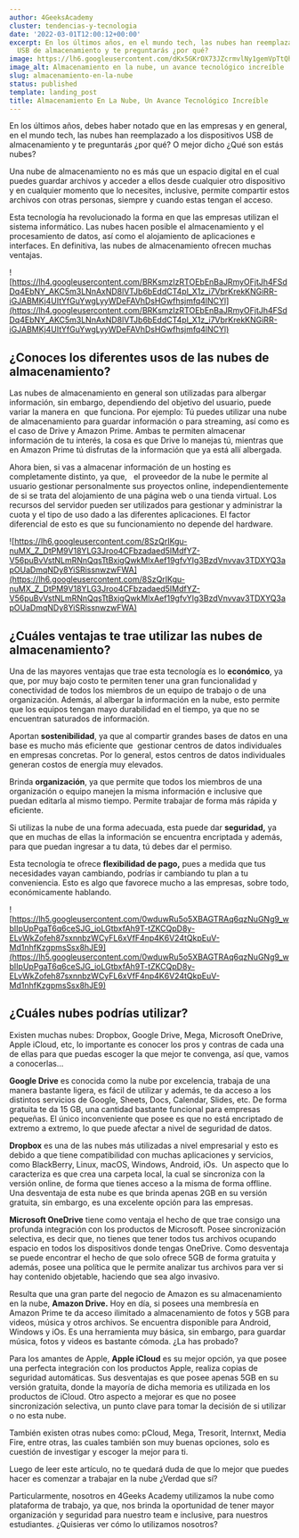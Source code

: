 ```yaml
---
author: 4GeeksAcademy
cluster: tendencias-y-tecnologia
date: '2022-03-01T12:00:12+00:00'
excerpt: En los últimos años, en el mundo tech, las nubes han reemplazado a los dispositivos
  USB de almacenamiento y te preguntarás ¿por qué?
image: https://lh6.googleusercontent.com/dKx5GKrOX73JZcrmvlNy1gemVpTtQhYRcAzhEPpNOuK4fnnIsOjjz39P9f47qCNNwPsouAdWqRx-sor7SojTyEqOrn3J0w1-_HwaQ3XMvw9ez4cKojGa8a_W7O2sqvIBBYheswdy
image_alt: Almacenamiento en la nube, un avance tecnológico increíble
slug: almacenamiento-en-la-nube
status: published
template: landing_post
title: Almacenamiento En La Nube, Un Avance Tecnológico Increíble
---
```

En los últimos años, debes haber notado que en las empresas y en general, en el mundo tech, las nubes han reemplazado a los dispositivos USB de almacenamiento y te preguntarás ¿por qué? O mejor dicho ¿Qué son estás nubes?

Una nube de almacenamiento no es más que un espacio digital en el cual puedes guardar archivos y acceder a ellos desde cualquier otro dispositivo y en cualquier momento que lo necesites, inclusive, permite compartir estos archivos con otras personas, siempre y cuando estas tengan el acceso.

Esta tecnología ha revolucionado la forma en que las empresas utilizan el sistema informático. Las nubes hacen posible el almacenamiento y el procesamiento de datos, así como el alojamiento de aplicaciones e interfaces. En definitiva, las nubes de almacenamiento ofrecen muchas ventajas.

![https://lh4.googleusercontent.com/BRKsmzIzRTOEbEnBaJRmyOFjtJh4FSdDq4EbNY_AKC5m3LNnAxND8lVTJb6bEddCT4pl_X1z_i7VbrKrekKNGiRR-iGJABMKj4UItYfGuYwgLyyWDeFAVhDsHGwfhsjmfq4lNCYl](https://lh4.googleusercontent.com/BRKsmzIzRTOEbEnBaJRmyOFjtJh4FSdDq4EbNY_AKC5m3LNnAxND8lVTJb6bEddCT4pl_X1z_i7VbrKrekKNGiRR-iGJABMKj4UItYfGuYwgLyyWDeFAVhDsHGwfhsjmfq4lNCYl)

## ¿Conoces los diferentes usos de las nubes de almacenamiento?

Las nubes de almacenamiento en general son utilizadas para albergar información, sin embargo, dependiendo del objetivo del usuario, puede variar la manera en  que funciona. Por ejemplo: Tú puedes utilizar una nube de almacenamiento para guardar información o para streaming, así como es el caso de Drive y Amazon Prime. Ambas te permiten almacenar información de tu interés, la cosa es que Drive lo manejas tú, mientras que en Amazon Prime tú disfrutas de la información que ya está allí albergada.

Ahora bien, si vas a almacenar información de un hosting es completamente distinto, ya que,   el proveedor de la nube le permite al usuario gestionar personalmente sus proyectos online, independientemente de si se trata del alojamiento de una página web o una tienda virtual. Los recursos del servidor pueden ser utilizados para gestionar y administrar la cuota y el tipo de uso dado a las diferentes aplicaciones. El factor diferencial de esto es que su funcionamiento no depende del hardware.

![https://lh6.googleusercontent.com/8SzQrIKgu-nuMX_Z_DtPM9V18YLG3Jroo4CFbzadaed5IMdfYZ-V56puBvVstNLmRNnQqsTtBxigQwkMlxAef19gfvYIg3BzdVnvvav3TDXYQ3apOUaDmqNDy8YiSRissnwzwFWA](https://lh6.googleusercontent.com/8SzQrIKgu-nuMX_Z_DtPM9V18YLG3Jroo4CFbzadaed5IMdfYZ-V56puBvVstNLmRNnQqsTtBxigQwkMlxAef19gfvYIg3BzdVnvvav3TDXYQ3apOUaDmqNDy8YiSRissnwzwFWA)

## ¿Cuáles ventajas te trae utilizar las nubes de almacenamiento?

Una de las mayores ventajas que trae esta tecnología es lo **económico**, ya que, por muy bajo costo te permiten tener una gran funcionalidad y conectividad de todos los miembros de un equipo de trabajo o de una organización. Además, al albergar la información en la nube, esto permite que los equipos tengan mayo durabilidad en el tiempo, ya que no se encuentran saturados de información.

Aportan **sostenibilidad**, ya que al compartir grandes bases de datos en una base es mucho más eficiente que  gestionar centros de datos individuales en empresas concretas. Por lo general, estos centros de datos individuales generan costos de energía muy elevados.

Brinda **organización**, ya que permite que todos los miembros de una organización o equipo manejen la misma información e inclusive que puedan editarla al mismo tiempo. Permite trabajar de forma más rápida y eficiente.

Si utilizas la nube de una forma adecuada, esta puede dar **seguridad,** ya que en muchas de ellas la información se encuentra encriptada y además, para que puedan ingresar a tu data, tú debes dar el permiso.

Esta tecnología te ofrece **flexibilidad de pago,** pues a medida que tus necesidades vayan cambiando, podrías ir cambiando tu plan a tu conveniencia. Esto es algo que favorece mucho a las empresas, sobre todo, económicamente hablando.

![https://lh5.googleusercontent.com/0wduwRu5o5XBAGTRAq6qzNuGNg9_wbIIpUpPgaT6q6ceSJG_ioLGtbxfAh9T-tZKCQpD8y-ELvWkZofeh87sxnnbzWCyFL6xVfF4np4K6V24tQkpEuV-Md1nhfKzgpmsSsx8hJE9](https://lh5.googleusercontent.com/0wduwRu5o5XBAGTRAq6qzNuGNg9_wbIIpUpPgaT6q6ceSJG_ioLGtbxfAh9T-tZKCQpD8y-ELvWkZofeh87sxnnbzWCyFL6xVfF4np4K6V24tQkpEuV-Md1nhfKzgpmsSsx8hJE9)

## ¿Cuáles nubes podrías utilizar?

Existen muchas nubes: Dropbox, Google Drive, Mega, Microsoft OneDrive, Apple iCloud, etc, lo importante es conocer los pros y contras de cada una de ellas para que puedas escoger la que mejor te convenga, así que, vamos a conocerlas…

**Google Drive** es conocida como la nube por excelencia, trabaja de una manera bastante ligera, es fácil de utilizar y además, te da acceso a los distintos servicios de Google, Sheets, Docs, Calendar, Slides, etc. De forma gratuita te da 15 GB, una cantidad bastante funcional para empresas pequeñas. El único inconveniente que posee es que no está encriptado de extremo a extremo, lo que puede afectar a nivel de seguridad de datos.

**Dropbox** es una de las nubes más utilizadas a nivel empresarial y esto es debido a que tiene compatibilidad con muchas aplicaciones y servicios,  como BlackBerry, Linux, macOS, Windows, Android, iOs.  Un aspecto que lo caracteriza es que crea una carpeta local, la cual se sincroniza con la versión online, de forma que tienes acceso a la misma de forma offline.  Una desventaja de esta nube es que brinda apenas 2GB en su versión gratuita, sin embargo, es una excelente opción para las empresas.

**Microsoft OneDrive** tiene como ventaja el hecho de que trae consigo una profunda integración con los productos de Microsoft. Posee sincronización selectiva, es decir que, no tienes que tener todos tus archivos ocupando espacio en todos los dispositivos donde tengas OneDrive. Como desventaja se puede encontrar el hecho de que solo ofrece 5GB de forma gratuita y además, posee una política que le permite analizar tus archivos para ver si hay contenido objetable, haciendo que sea algo invasivo.

Resulta que una gran parte del negocio de Amazon es su almacenamiento en la nube, **Amazon Drive.** Hoy en día, si posees una membresía en Amazon Prime te da acceso ilimitado a almacenamiento de fotos y 5GB para videos, música y otros archivos. Se encuentra disponible para Android, Windows y iOs. Es una herramienta muy básica, sin embargo, para guardar música, fotos y videos es bastante cómoda. ¿La has probado?

Para los amantes de Apple, **Apple iCloud** es su mejor opción, ya que posee una perfecta integración con los productos Apple, realiza copias de seguridad automáticas. Sus desventajas es que posee apenas 5GB en su versión gratuita, donde la mayoría de dicha memoria es utilizada en los productos de iCloud. Otro aspecto a mejorar es que no posee sincronización selectiva, un punto clave para tomar la decisión de si utilizar o no esta nube.

También existen otras nubes como: pCloud, Mega, Tresorit, Internxt, Media Fire, entre otras, las cuales también son muy buenas opciones, solo es cuestión de investigar y escoger la mejor para ti.

Luego de leer este artículo, no te quedará duda de que lo mejor que puedes hacer es comenzar a trabajar en la nube ¿Verdad que sí?

Particularmente, nosotros en 4Geeks Academy utilizamos la nube como plataforma de trabajo, ya que, nos brinda la oportunidad de tener mayor organización y seguridad para nuestro team e inclusive, para nuestros estudiantes. ¿Quisieras ver cómo lo utilizamos nosotros?